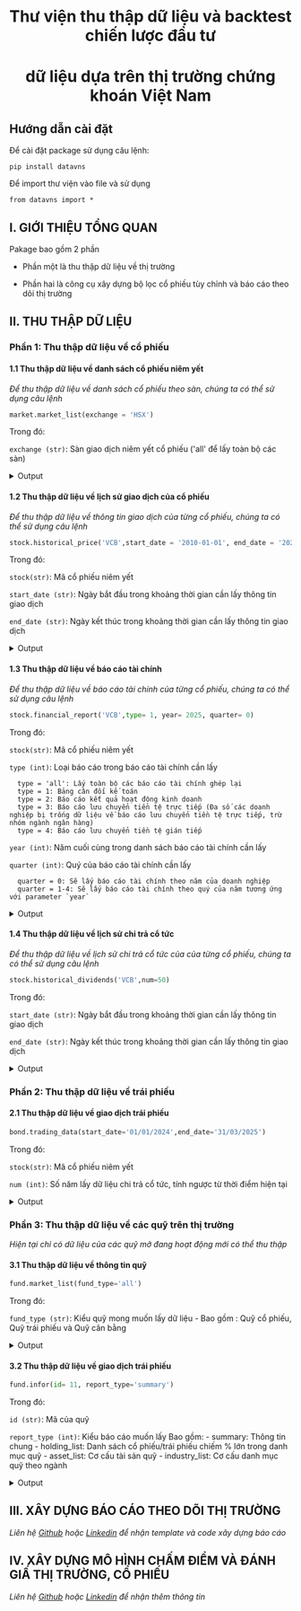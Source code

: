 <div align="center">

# **Thư viện thu thập dữ liệu và backtest chiến lược đầu tư**
# **dữ liệu dựa trên thị trường chứng khoán Việt Nam**
</div>


## Hướng dẫn cài đặt

Để cài đặt package sử dụng câu lệnh:

    pip install datavns
  
Để import thư viện vào file và sử dụng

    from datavns import *

## I. GIỚI THIỆU TỔNG QUAN
Pakage bao gồm 2 phần
- Phần một là thu thập dữ liệu về thị trường

- Phần hai là công cụ xây dựng bộ lọc cổ phiếu tùy chỉnh và báo cáo theo dõi thị trường

## II. THU THẬP DỮ LIỆU

### Phần 1: Thu thập dữ liệu về cổ phiếu

#### 1.1 Thu thập dữ liệu về danh sách cổ phiếu niêm yết
*Để thu thập dữ liệu về danh sách cổ phiếu theo sàn, chúng ta có thể sử dụng câu lệnh*
```python
market.market_list(exchange = 'HSX')
```
Trong đó:

  `exchange (str)`: Sàn giao dịch niêm yết cổ phiếu ('all' để lấy toàn bộ các sàn)

<details>
  <summary>Output</summary>

```
              Symbol      Date       Open       High        Low      Close     Volume Exchange
0                SAM  20000728     2.0349     2.0349     2.0349     2.0365       3200      HSX
1                REE  20000728     0.9776     0.9776     0.9776     0.9787       1000      HSX
2                SAM  20000731     2.0588     2.0588     2.0588     2.0604      10000      HSX
3                REE  20000731     0.9959     0.9959     0.9959     0.9970        300      HSX
4                SAM  20000802     2.0948     2.0948     2.0948     2.0964        200      HSX
...              ...       ...        ...        ...        ...        ...        ...      ...
2912924          SMC  20250306     5.9100     5.9600     5.8200     5.9000     578300      HSX
2912925          SPM  20250306    12.2500    12.2500    11.6000    11.9000       1700      HSX
2912926          SRF  20250306     9.8000     9.8000     9.8000     9.8000        500      HSX
2912927          AAM  20250306     6.8000     7.0500     6.8000     6.9000       8600      HSX
2913587  VNAll-INDEX  20250306  1369.0400  1381.4000  1368.8500  1381.4000  898852100      HSX
```
</details>

#### 1.2 Thu thập dữ liệu về lịch sử giao dịch của cổ phiếu
*Để thu thập dữ liệu về thông tin giao dịch của từng cổ phiếu, chúng ta có thể sử dụng câu lệnh*
```python
stock.historical_price('VCB',start_date = '2010-01-01', end_date = '2024-09-20')
```
Trong đó:

  `stock(str)`: Mã cổ phiếu niêm yết

  `start_date (str)`: Ngày bắt đầu trong khoảng thời gian cần lấy thông tin giao dịch

  `end_date (str)`: Ngày kết thúc trong khoảng thời gian cần lấy thông tin giao dịch
<details>
  <summary>Output</summary>

```
          date symbol  priceHigh   priceLow  priceOpen  priceAverage  priceClose  ...  sellQuantity  adjRatio  currentForeignRoom  propTradingNetDealValue  propTradingNetPTValue  propTradingNetValue    unit
0     20100104    VCB  11.300549  10.773343  10.773343     11.300549   11.300549  ...      865560.0   4.36262          85159984.0                      NaN                    NaN                  NaN  1000.0
1     20100105    VCB  11.804834  11.300549  11.690224     11.415159   11.415159  ...     1999730.0   4.36262          85278644.0                      NaN                    NaN                  NaN  1000.0
2     20100106    VCB  11.415159  11.002563  11.025485     11.002563   11.002563  ...     1339960.0   4.36262          85231164.0                      NaN                    NaN                  NaN  1000.0
3     20100107    VCB  11.025485  10.773343  11.002563     10.773343   10.773343  ...      568020.0   4.36262          85178404.0                      NaN                    NaN                  NaN  1000.0
4     20100108    VCB  10.956719  10.750421  10.910875     10.773343   10.773343  ...      638120.0   4.36262          85225064.0                      NaN                    NaN                  NaN  1000.0
...        ...    ...        ...        ...        ...           ...         ...  ...           ...       ...                 ...                      ...                    ...                  ...     ...
3665  20240916    VCB  90.000000  88.800000  89.600000     89.461289   88.900000  ...     1439529.0   1.00000         371202084.0             1.126212e+10          -5.580000e+10        -4.453788e+10  1000.0
3666  20240917    VCB  90.500000  88.600000  89.000000     89.320375   90.500000  ...     1463678.0   1.00000         371934866.0             3.356401e+09           0.000000e+00         3.356401e+09  1000.0
3667  20240918    VCB  91.900000  89.700000  90.600000     91.210615   91.000000  ...     3497524.0   1.00000         371899480.0             1.173037e+10          -4.840000e+06         1.172553e+10  1000.0
3668  20240919    VCB  91.700000  90.900000  91.000000     91.378410   91.500000  ...     2765481.0   1.00000         371316716.0             1.069481e+10          -1.778000e+06         1.069303e+10  1000.0
3669  20240920    VCB  92.000000  90.600000  91.800000     91.137649   90.600000  ...     4702415.0   1.00000         370455345.0            -9.759550e+09          -8.150000e+05        -9.760365e+09  1000.0
```
</details>

#### 1.3 Thu thập dữ liệu về báo cáo tài chính
*Để thu thập dữ liệu về báo cáo tài chính của từng cổ phiếu, chúng ta có thể sử dụng câu lệnh*
```python
stock.financial_report('VCB',type= 1, year= 2025, quarter= 0)
```
Trong đó:

  `stock(str)`: Mã cổ phiếu niêm yết

  `type (int)`: Loại báo cáo trong báo cáo tài chính cần lấy
  
      type = 'all': Lấy toàn bộ các báo cáo tài chính ghép lại
      type = 1: Bảng cân đối kế toán
      type = 2: Báo cáo kết quả hoạt động kinh doanh
      type = 3: Báo cáo lưu chuyển tiền tệ trực tiếp (Đa số các doanh nghiệp bị trống dữ liệu về báo cáo lưu chuyển tiền tệ trực tiếp, trừ nhóm ngành ngân hàng)
      type = 4: Báo cáo lưu chuyển tiền tệ gián tiếp

  `year (int)`: Năm cuối cùng trong danh sách báo cáo tài chính cần lấy

  `quarter (int)`: Quý của báo cáo tài chính cần lấy

      quarter = 0: Sẽ lấy báo cáo tài chính theo năm của doanh nghiệp
      quarter = 1-4: Sẽ lấy báo cáo tài chính theo quý của năm tương ứng với parameter `year`

<details>
  <summary>Output</summary>

```
   TÀI SẢN I. Tiền mặt, chứng từ có giá trị, ngoại tệ, kim loại quý, đá quý II. Tiền gửi tại NHNN  ... TỔNG CỘNG NGUỒN VỐN Symbol      Date
0        0                                    1042698000000.0                     1866498000000.0  ...    81668309000000.0    VCB  20030131
1        0                                    1512072000000.0                     4892625000000.0  ...    97653125000000.0    VCB  20040131
2        0                                    1869932000000.0                     2607245000000.0  ...   121430938000000.0    VCB  20050131
3        0                                    2006412000000.0                     6336385000000.0  ...   136720611000000.0    VCB  20060131
4        0                                    2418207000000.0                    11848460000000.0  ...   166952020000000.0    VCB  20070131
5        0                                    3204247000000.0                    11662669000000.0  ...   197408036000000.0    VCB  20080131
6        0                                    3482209000000.0                    30561417000000.0  ...   221950448000000.0    VCB  20090131
7        0                                    4485150000000.0                    25174674000000.0  ...   255495883000000.0    VCB  20100131
8        0                                    5232743000000.0                     8239851000000.0  ...   307496090000000.0    VCB  20110131
9        0                                    5393766000000.0                    10616759000000.0  ...   366722279000000.0    VCB  20120131
10       0                                    5627307000000.0                    15732095000000.0  ...   414488317000000.0    VCB  20130131
11       0                                    6059673000000.0                    24843632000000.0  ...   468994032000000.0    VCB  20140131
12       0                                    8323385000000.0                    13267101000000.0  ...   576995651000000.0    VCB  20150131
13       0                                    8519334000000.0                    19715035000000.0  ...   674394640000000.0    VCB  20160131
14       0                                    9692053000000.0                    17382418000000.0  ...   787906892000000.0    VCB  20170131
15       0                                   10102861000000.0                    93615618000000.0  ...  1035293283000000.0    VCB  20180131
16       0                                   12792045000000.0                    10845701000000.0  ...  1074026560000000.0    VCB  20190131
17       0                                   13778358000000.0                    34684091000000.0  ...  1222718858000000.0    VCB  20200131
18       0                                   15095394000000.0                    33139373000000.0  ...  1326230092000000.0    VCB  20210131
19       0                                   18011766000000.0                    22506711000000.0  ...  1414986259000000.0    VCB  20220131
20       0                                   18348534000000.0                    92557809000000.0  ...  1813815170000000.0    VCB  20230131
21       0                                   14504849000000.0                    58104503000000.0  ...  1839613198000000.0    VCB  20240131
22       0                                   14268065000000.0                    49340493000000.0  ...  2085397244000000.0    VCB  20250131
```
</details>

#### 1.4 Thu thập dữ liệu về lịch sử chi trả cổ tức
*Để thu thập dữ liệu về lịch sử chi trả cổ tức của của từng cổ phiếu, chúng ta có thể sử dụng câu lệnh*
```python
stock.historical_dividends('VCB',num=50)
```
Trong đó:

  `start_date (str)`: Ngày bắt đầu trong khoảng thời gian cần lấy thông tin giao dịch

  `end_date (str)`: Ngày kết thúc trong khoảng thời gian cần lấy thông tin giao dịch

<details>
  <summary>Output</summary>

```
    year  cashDividend  stockDividend   totalAssets  stockHolderEquity
0   2002           0.0            0.0  8.166831e+13       4.564857e+12
1   2003           0.0            0.0  9.765312e+13       5.923811e+12
2   2004           0.0            0.0  1.214309e+14       8.051755e+12
3   2005           0.0            0.0  1.367206e+14       8.416426e+12
4   2006           0.0            0.0  1.669520e+14       1.112725e+13
5   2007           0.0            0.0  1.974080e+14       1.355155e+13
6   2008           0.0            0.0  2.219504e+14       1.379004e+13
7   2009           0.0            0.0  2.554959e+14       1.671033e+13
8   2010        1200.0            0.0  3.074961e+14       2.066948e+13
9   2011           0.0           12.0  3.667223e+14       2.863870e+13
10  2012        1200.0            0.0  4.144883e+14       4.154685e+13
11  2013        1200.0            0.0  4.689940e+14       4.238606e+13
12  2014        1200.0           15.0  5.769957e+14       4.332397e+13
13  2015        1000.0            0.0  6.743946e+14       4.500704e+13
14  2016        1000.0           35.0  7.879069e+14       4.795799e+13
15  2017         800.0            0.0  1.035293e+15       5.246864e+13
16  2018         800.0            0.0  1.074027e+15       6.211039e+13
17  2019         800.0            0.0  1.222719e+15       8.079952e+13
18  2020         800.0            0.0  1.326230e+15       9.400996e+13
19  2021        1200.0           27.6  1.414986e+15       1.090993e+14
20  2022           0.0            0.0  1.813815e+15       1.355577e+14
21  2023           0.0           18.1  1.839613e+15       1.649187e+14
22  2024           0.0            0.0  2.085397e+15       1.988598e+14
23  2025           0.0           49.5  0.000000e+00       0.000000e+00
```
</details>

### Phần 2: Thu thập dữ liệu về trái phiếu

#### 2.1 Thu thập dữ liệu về giao dịch trái phiếu
```python
bond.trading_data(start_date='01/01/2024',end_date='31/03/2025')
```
Trong đó:

  `stock(str)`: Mã cổ phiếu niêm yết

  `num (int)`: Số năm lấy dữ liệu chi trả cổ tức, tính ngược từ thời điểm hiện tại

<details>
  <summary>Output</summary>

```
       STT Ngày giao dịch Mã giao dịch Khối lượng giao dịch  Giá trị giao dịch Giá giao dịch cuối cùng của ngày
0              20/12/2024     SUJ12101              299,980  4,338,655,137,040                       14,464,499
1              24/12/2024     XD312301               25,000  3,510,588,437,500                      140,436,356
2              20/01/2025     MKH12301               25,000  3,232,666,375,000                      129,318,337
3              27/09/2024     XD312301               22,500  3,126,825,000,000                      138,970,000
4              28/11/2024     IDS12101           30,028,272  3,083,690,404,508                          102,027
...     ..            ...          ...                  ...                ...                              ...
345191         06/03/2025     PTJ12301                    0                  0                                0
345192         06/03/2025     CTG12414                    0                  0                                0
345193         06/03/2025     VJC12406                    0                  0                                0
345194         06/03/2025     HDC12202                    0                  0                                0
345195         06/03/2025     VIB12108                    0                  0                                0
```
</details>


### Phần 3: Thu thập dữ liệu về các quỹ trên thị trường

*Hiện tại chỉ có dữ liệu của các quỹ mở đang hoạt động mới có thể thu thập*
#### 3.1 Thu thập dữ liệu về thông tin quỹ
```python
fund.market_list(fund_type='all')
```
Trong đó:

  `fund_type (str)`: Kiểu quỹ mong muốn lấy dữ liệu
                    - Bao gồm : Quỹ cổ phiếu, Quỹ trái phiếu và Quỹ cân bằng

<details>
  <summary>Output</summary>

```
    id                                               name shortName     code subCode          tradeCode  ... performanceFee  avgAnnualReturn          type          status  dataFundAssetType fundType
0   68   QUỸ ĐẦU TƯ CỔ PHIẾU KINH TẾ HIỆN ĐẠI VINACAPITAL     VMEEF     VMPF    None           VMPFN001  ...            NaN              0.0  TRADING_FUND  PRODUCT_ACTIVE       Quỹ cổ phiếu   Quỹ mở
1   11         QUỸ ĐẦU TƯ LỢI THẾ CẠNH TRANH BỀN VỮNG SSI    SSISCA   SSISCA    None         mua SSISCA  ...            NaN             29.0  TRADING_FUND  PRODUCT_ACTIVE       Quỹ cổ phiếu   Quỹ mở
2   46               QUỸ ĐẦU TƯ CỔ PHIẾU TĂNG TRƯỞNG VCBF  VCBF-MGF  VCBFMGF    None            VCBFMGF  ...            NaN              1.0  TRADING_FUND  PRODUCT_ACTIVE       Quỹ cổ phiếu   Quỹ mở
3   49            QUỸ ĐẦU TƯ TĂNG TRƯỞNG DÀI HẠN VIỆT NAM      VLGF     VLGF    None           mua VLGF  ...            NaN              0.0  TRADING_FUND  PRODUCT_ACTIVE       Quỹ cổ phiếu   Quỹ mở
4   14            QUỸ ĐẦU TƯ CỔ PHIẾU TRIỂN VỌNG BẢO VIỆT      BVPF     BVPF    None           BVPFN001  ...            NaN             14.0  TRADING_FUND  PRODUCT_ACTIVE       Quỹ cổ phiếu   Quỹ mở
5   32                  QUỸ ĐẦU TƯ CỔ PHIẾU HÀNG ĐẦU VCBF  VCBF-BCF  VCBFBCF    None            VCBFBCF  ...           1.90             25.0  TRADING_FUND  PRODUCT_ACTIVE       Quỹ cổ phiếu   Quỹ mở
6   47                      QUỸ ĐẦU TƯ GIÁ TRỊ MB CAPITAL      MBVF     MBVF    None               MBVF  ...            NaN              0.0  TRADING_FUND  PRODUCT_ACTIVE       Quỹ cổ phiếu   Quỹ mở
7   64                   QUỸ ĐẦU TƯ TRÁI PHIẾU LIGHTHOUSE      LHBF     LHBF    None           LHBFN001  ...          12.00              0.0  TRADING_FUND  PRODUCT_ACTIVE     Quỹ trái phiếu   Quỹ mở
8   22           QUỸ ĐẦU TƯ CÂN BẰNG TUỆ SÁNG VINACAPITAL      VIBF     VIBF    None           VIBFN003  ...            NaN             19.0  TRADING_FUND  PRODUCT_ACTIVE       Quỹ cân bằng   Quỹ mở
9   23  QUỸ ĐẦU TƯ CỔ PHIẾU TIẾP CẬN THỊ TRƯỜNG VINACA...     VESAF    VESAF    None          VESAFN002  ...            NaN             33.0  TRADING_FUND  PRODUCT_ACTIVE       Quỹ cổ phiếu   Quỹ mở
10  28                QUỸ ĐẦU TƯ CHỨNG KHOÁN NĂNG ĐỘNG DC      DCDS   VFMVF1    None         VFMVF1N001  ...            NaN             36.0  TRADING_FUND  PRODUCT_ACTIVE       Quỹ cổ phiếu   Quỹ mở
11  31                QUỸ ĐẦU TƯ CÂN BẰNG CHIẾN LƯỢC VCBF  VCBF-TBF  VCBFTBF    None            VCBFTBF  ...           0.00             20.0  TRADING_FUND  PRODUCT_ACTIVE       Quỹ cân bằng   Quỹ mở
12  20         QUỸ ĐẦU TƯ CỔ PHIẾU HƯNG THỊNH VINACAPITAL      VEOF     VEOF    None           VEOFN003  ...            NaN             22.0  TRADING_FUND  PRODUCT_ACTIVE       Quỹ cổ phiếu   Quỹ mở
13  70                       QUỸ ĐẦU TƯ CÂN BẰNG BẢN VIỆT    VCAMBF   VCAMBF    None         VCAMBFN001  ...            NaN              0.0  TRADING_FUND  PRODUCT_ACTIVE       Quỹ cân bằng   Quỹ mở
14  41    QUỸ ĐẦU TƯ CỔ PHIẾU TĂNG TRƯỞNG BALLAD VIỆT NAM      TBLF     TBLF    None  nop tien mua TBLF  ...           1.00             -4.0  TRADING_FUND  PRODUCT_ACTIVE       Quỹ cổ phiếu   Quỹ mở
15  48                           QUỸ ĐẦU TƯ TRÁI PHIẾU MB    MBBOND   MBBOND    None             MBBOND  ...            NaN              0.0  TRADING_FUND  PRODUCT_ACTIVE     Quỹ trái phiếu   Quỹ mở
16  35  QUỸ ĐẦU TƯ CỔ PHIẾU TĂNG TRƯỞNG MIRAE ASSET VI...     MAGEF    MAGEF    None          MAGEFN001  ...           1.75             21.0  TRADING_FUND  PRODUCT_ACTIVE       Quỹ cổ phiếu   Quỹ mở
17  72                       QUỸ ĐẦU TƯ CỔ PHIẾU MANULIFE    MAFEQI   MAFEQI    None             MAFEQI  ...            NaN              0.0  TRADING_FUND  PRODUCT_ACTIVE       Quỹ cổ phiếu   Quỹ mở
18  81  QUỸ ĐẦU TƯ NĂNG ĐỘNG EASTSPRING INVESTMENTS VI...       ENF      ENF    None            ENFN001  ...            NaN              0.0  TRADING_FUND  PRODUCT_ACTIVE       Quỹ cân bằng   Quỹ mở
19  12             QUỸ ĐẦU TƯ CỔ PHIẾU NĂNG ĐỘNG BẢO VIỆT     BVFED    BVFED    None          BVFEDN001  ...            NaN             16.0  TRADING_FUND  PRODUCT_ACTIVE       Quỹ cổ phiếu   Quỹ mở
20  33                         QUỸ ĐẦU TƯ TRÁI PHIẾU VCBF  VCBF-FIF  VCBFFIF    None            VCBFFIF  ...           0.10              6.0  TRADING_FUND  PRODUCT_ACTIVE     Quỹ trái phiếu   Quỹ mở
21  37                          QUỸ ĐẦU TƯ TRÁI PHIẾU VND     VNDBF    VNDBF    None          mua VNDBF  ...            NaN              7.0  TRADING_FUND  PRODUCT_ACTIVE     Quỹ trái phiếu   Quỹ mở
22  45                        QUỸ ĐẦU TƯ TRÁI PHIẾU PVCOM      PVBF     PVBF    None       mua quy PVBF  ...           1.00              8.0  TRADING_FUND  PRODUCT_ACTIVE     Quỹ trái phiếu   Quỹ mở
23  27                           QUỸ ĐẦU TƯ TRÁI PHIẾU DC      DCBF   VFMVFB    None         VFMVFBN001  ...            NaN             14.0  TRADING_FUND  PRODUCT_ACTIVE     Quỹ trái phiếu   Quỹ mở
24  71                       QUỸ ĐẦU TƯ CÂN BẰNG MANULIFE    MAFBAL   MAFBAL    None             MAFBAL  ...            NaN              0.0  TRADING_FUND  PRODUCT_ACTIVE       Quỹ cân bằng   Quỹ mở
25  29                        QUỸ ĐẦU TƯ TĂNG TRƯỞNG DFVN      DCAF     DCAF    None           DCAFN002  ...           1.50             19.0  TRADING_FUND  PRODUCT_ACTIVE       Quỹ cổ phiếu   Quỹ mở
26  21        QUỸ ĐẦU TƯ TRÁI PHIẾU BẢO THỊNH VINACAPITAL       VFF      VFF    None            VFFN003  ...            NaN             10.0  TRADING_FUND  PRODUCT_ACTIVE     Quỹ trái phiếu   Quỹ mở
27  50  QUỸ ĐẦU TƯ TRÁI PHIẾU LINH HOẠT MIRAE ASSET VI...      MAFF     MAFF    None           MAFFN001  ...            NaN              0.0  TRADING_FUND  PRODUCT_ACTIVE     Quỹ trái phiếu   Quỹ mở
28  77                      QUỸ ĐẦU TƯ NĂNG ĐỘNG MANULIFE       MDI      MDI    None                MDI  ...            NaN              0.0  TRADING_FUND  PRODUCT_ACTIVE       Quỹ cân bằng   Quỹ mở
29  58            QUỸ ĐẦU TƯ CỔ PHIẾU UNITED ESG VIỆT NAM     UVEEF    UVEEF    None          UVEEFN001  ...            NaN              0.0  TRADING_FUND  PRODUCT_ACTIVE       Quỹ cổ phiếu   Quỹ mở
30  69                    QUỸ ĐẦU TƯ GIA TĂNG GIÁ TRỊ GFM   GFM-VIF   GFMVIF    None         GFMVIFN001  ...            NaN              0.0      NEW_FUND  PRODUCT_ACTIVE       Quỹ cổ phiếu   Quỹ mở
31  13                    QUỸ ĐẦU TƯ TRÁI PHIẾU BẢO VIỆT       BVBF     BVBF    None           BVBFN001  ...            NaN             12.0  TRADING_FUND  PRODUCT_ACTIVE     Quỹ trái phiếu   Quỹ mở
32   8                          QUỸ ĐẦU TƯ TRÁI PHIẾU SSI     SSIBF    SSIBF    None          mua SSIBF  ...            NaN              7.0  TRADING_FUND  PRODUCT_ACTIVE     Quỹ trái phiếu   Quỹ mở
33  65                      QUỸ ĐẦU TƯ TRÁI PHIẾU AN BÌNH      ABBF     ABBF    None           ABBFN001  ...            NaN              0.0  TRADING_FUND  PRODUCT_ACTIVE     Quỹ trái phiếu   Quỹ mở
34  25            QUỸ ĐẦU TƯ CỔ PHIẾU TẬP TRUNG CỔ TỨC DC      DCDE   VFMVF4    None         VFMVF4N001  ...            NaN             13.0  TRADING_FUND  PRODUCT_ACTIVE       Quỹ cổ phiếu   Quỹ mở
35  63                     QUỸ ĐẦU TƯ TRÁI PHIẾU BẢN VIỆT    VCAMFI   VCAMFI    None         VCAMFIN001  ...            NaN              0.0  TRADING_FUND  PRODUCT_ACTIVE     Quỹ trái phiếu   Quỹ mở
36  67  QUỸ ĐẦU TƯ TRÁI PHIẾU GIA TĂNG THU NHẬP CỐ ĐỊN...      DCIP   VFMVFC    None         VFMVFCN001  ...            NaN              0.0  TRADING_FUND  PRODUCT_ACTIVE     Quỹ trái phiếu   Quỹ mở
37  51                QUỸ ĐẦU TƯ TRÁI PHIẾU AN TOÀN AMBER      ASBF     ASBF    None           ASBFN001  ...            NaN              0.0  TRADING_FUND  PRODUCT_ACTIVE     Quỹ trái phiếu   Quỹ mở
38  38                            QUỸ ĐẦU TƯ CHỦ ĐỘNG VND     VNDAF    VNDAF    None          mua VNDAF  ...            NaN             15.0  TRADING_FUND  PRODUCT_ACTIVE       Quỹ cổ phiếu   Quỹ mở
39  40                QUỸ ĐẦU TƯ TRÁI PHIẾU LINH HOẠT VND     VNDCF    VNDCF    None          mua VNDCF  ...            NaN              0.0  TRADING_FUND  PRODUCT_ACTIVE     Quỹ trái phiếu   Quỹ mở
40  66              QUỸ ĐẦU TƯ CHỌN LỌC PHÚ HƯNG VIỆT NAM     PHVSF    PHVSF    None          PHVSFN001  ...            NaN              0.0  TRADING_FUND  PRODUCT_ACTIVE       Quỹ cổ phiếu   Quỹ mở
41  53      QUỸ ĐẦU TƯ TRÁI PHIẾU THANH KHOẢN VINACAPITAL      VLBF     VLBF    None           VLBFN001  ...            NaN              0.0  TRADING_FUND  PRODUCT_ACTIVE     Quỹ trái phiếu   Quỹ mở
42  62               QUỸ ĐẦU TƯ TRÁI PHIẾU LỢI TỨC CAO HD    HDBOND   HDBOND    None         HDBONDN001  ...            NaN              0.0  TRADING_FUND  PRODUCT_ACTIVE     Quỹ trái phiếu   Quỹ mở
43  30                         QUỸ ĐẦU TƯ TRÁI PHIẾU DFVN      DFIX     DFIX    None           DFIXN002  ...           0.90              1.0  TRADING_FUND  PRODUCT_ACTIVE     Quỹ trái phiếu   Quỹ mở
44  52                 QUỸ ĐẦU TƯ CỔ PHIẾU TRIỂN VỌNG NTP     NTPPF     TVPF    None           TVPFN001  ...            NaN              0.0  TRADING_FUND  PRODUCT_ACTIVE       Quỹ cổ phiếu   Quỹ mở
45  61                          QUỸ ĐẦU TƯ CÂN BẰNG PVCOM      PBIF     PBIF    None           PBIFN001  ...            NaN              0.0      NEW_FUND  PRODUCT_ACTIVE       Quỹ cân bằng   Quỹ mở
46  86         QUỸ ĐẦU TƯ CỔ PHIẾU CỔ TỨC TĂNG TRƯỞNG KIM      KDEF     KDEF    None           KDEFN001  ...            NaN              0.0      NEW_FUND  PRODUCT_ACTIVE       Quỹ cổ phiếu   Quỹ mở
47  83                   QUỸ ĐẦU TƯ THỊNH VƯỢNG RỒNG VIỆT     RVPIF   RVPF24    None         RVPF24N001  ...            NaN              0.0      NEW_FUND  PRODUCT_ACTIVE       Quỹ cổ phiếu   Quỹ mở
48  82                  QUỸ ĐẦU TƯ THU NHẬP CHỦ ĐỘNG VCBF  VCBF-AIF  VCBFAIF    None        VCBFAIFN001  ...            NaN              0.0      NEW_FUND  PRODUCT_ACTIVE       Quỹ cổ phiếu   Quỹ mở
49  80   QUỸ ĐẦU TƯ CỔ PHIẾU CỔ TỨC NĂNG ĐỘNG VINACAPITAL      VDEF     VDEF    None           VDEFN001  ...            NaN              0.0  TRADING_FUND  PRODUCT_ACTIVE       Quỹ cổ phiếu   Quỹ mở
50  79                  QUỸ ĐẦU TƯ TĂNG TRƯỞNG THÀNH CÔNG      TCGF     TCGF    None           TCGFN001  ...            NaN              0.0      NEW_FUND  PRODUCT_ACTIVE       Quỹ cổ phiếu   Quỹ mở
51  78      QUỸ ĐẦU TƯ UNITED THU NHẬP NĂNG ĐỘNG VIỆT NAM     UVDIF    UVDIF    None          UVDIFN001  ...            NaN              0.0      NEW_FUND  PRODUCT_ACTIVE       Quỹ cân bằng   Quỹ mở
52  76                    QUỸ ĐẦU TƯ NĂNG ĐỘNG LIGHTHOUSE     LHCDF    LHCDF    None          LHCDFN001  ...            NaN              0.0      NEW_FUND  PRODUCT_ACTIVE       Quỹ cổ phiếu   Quỹ mở
53  75                      QUỸ ĐẦU TƯ BẢN VIỆT DISCOVERY    VCAMDF   VCAMDF    None         VCAMDFN001  ...            NaN              0.0      NEW_FUND  PRODUCT_ACTIVE       Quỹ cổ phiếu   Quỹ mở
```
</details>

#### 3.2 Thu thập dữ liệu về giao dịch trái phiếu
```python
fund.infor(id= 11, report_type='summary')
```
Trong đó:

  `id (str)`: Mã của quỹ

  `report_type (int)`: Kiểu báo cáo muốn lấy
    Bao gồm:
      - summary: Thông tin chung
      - holding_list: Danh sách cổ phiếu/trái phiếu chiếm % lớn trong danh mục quỹ
      - asset_list: Cơ cấu tài sản quỹ
      - industry_list: Cơ cấu danh mục quỹ theo ngành

<details>
  <summary>Output</summary>

```
fund.infor(id= 22, report_type='summary')

   id  code tradeCode    price       nav  managementFee performanceFee  totalAssetValue totalAssetValueStr     reportTime   riskLevel
0  22  VIBF  VIBFN003  10000.0  18112.39           1.75           None     861649450888           861.6 tỷ  1735664400000  Trung bình

fund.infor(id= 22, report_type='holding_list')

   id     stockCode   price  changeFromPrevious  changeFromPreviousPercent                    industry           type  netAssetPercent  updateAt tradeCode
0  22           MBB   24.60                0.50                       2.08                   Ngân hàng          STOCK             6.73  20250207  VIBFN003
1  22           FPT  141.30               -0.30                      -0.21      Công nghệ và thông tin          STOCK             4.14  20250207  VIBFN003
2  22           ACB   26.65                0.25                       0.95                   Ngân hàng          STOCK             3.75  20250207  VIBFN003
3  22           HPG   27.95                0.00                       0.00           Vật liệu xây dựng          STOCK             3.27  20250207  VIBFN003
4  22           STB   39.55                0.05                       0.13                   Ngân hàng          STOCK             3.25  20250207  VIBFN003
5  22           VEA   40.40                0.10                       0.25  Sản xuất Thiết bị, máy móc          STOCK             3.05  20250207  VIBFN003
6  22           CTG   41.80                0.15                       0.36                   Ngân hàng          STOCK             2.82  20250207  VIBFN003
7  22     TN1122016     NaN                 NaN                        NaN                Bất động sản           BOND             7.72  20250207  VIBFN003
8  22      KDH12202     NaN                 NaN                        NaN                Bất động sản  UNLISTED_BOND             4.02  20250207  VIBFN003
9  22  VN00DS150127     NaN                 NaN                        NaN                        Khác  UNLISTED_BOND             2.87  20250207  VIBFN003
```
</details>

## III. XÂY DỰNG BÁO CÁO THEO DÕI THỊ TRƯỜNG
*Liên hệ [Github](https://github.com/the-a1pha) hoặc [Linkedin](https://www.linkedin.com/in/bui-truong-an/) để nhận template và code xây dựng báo cáo*

## IV. XÂY DỰNG MÔ HÌNH CHẤM ĐIỂM VÀ ĐÁNH GIẤ THỊ TRƯỜNG, CỔ PHIẾU
*Liên hệ [Github](https://github.com/the-a1pha) hoặc [Linkedin](https://www.linkedin.com/in/bui-truong-an/) để nhận thêm thông tin*


















